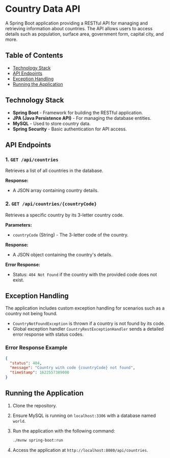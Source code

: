 # Country Data API

A Spring Boot application providing a RESTful API for managing and retrieving information about countries. The API allows users to access details such as population, surface area, government form, capital city, and more.

## Table of Contents
- [Technology Stack](#technology-stack)
- [API Endpoints](#api-endpoints)
- [Exception Handling](#exception-handling)
- [Running the Application](#running-the-application)

## Technology Stack
- **Spring Boot** - Framework for building the RESTful application.
- **JPA (Java Persistence API)** - For managing the database entities.
- **MySQL** - Used to store country data.
- **Spring Security** - Basic authentication for API access.

## API Endpoints

### 1. `GET /api/countries`
Retrieves a list of all countries in the database.

**Response:**
- A JSON array containing country details.

### 2. `GET /api/countries/{countryCode}`
Retrieves a specific country by its 3-letter country code.

**Parameters:**
- `countryCode` (String) - The 3-letter code of the country.

**Response:**
- A JSON object containing the country's details.

**Error Response:**
- Status: `404 Not Found` if the country with the provided code does not exist.

## Exception Handling

The application includes custom exception handling for scenarios such as a country not being found.

- `CountryNotFoundException` is thrown if a country is not found by its code.
- Global exception handler `CountryRestExceptionHandler` sends a detailed error response with status codes.

### Error Response Example
```json
{
  "status": 404,
  "message": "Country with code {countryCode} not found",
  "timeStamp": 1622557389000
}
```

## Running the Application

1. Clone the repository.
2. Ensure MySQL is running on `localhost:3306` with a database named `world`.
3. Run the application with the following command:

   ```bash
   ./mvnw spring-boot:run
   ```

4. Access the application at `http://localhost:8080/api/countries`.

